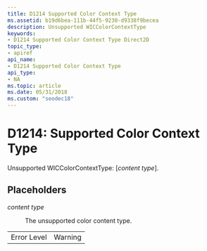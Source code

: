 ```yaml
---
title: D1214 Supported Color Context Type
ms.assetid: b19d6bea-111b-44f5-9230-d9338f9becea
description: Unsupported WICColorContextType
keywords:
- D1214 Supported Color Context Type Direct2D
topic_type:
- apiref
api_name:
- D1214 Supported Color Context Type
api_type:
- NA
ms.topic: article
ms.date: 05/31/2018
ms.custom: "seodec18"
---
```


# D1214: Supported Color Context Type

Unsupported WICColorContextType: \[*content type*\].

## Placeholders

<dl> <dt>

<span id="content_type"></span><span id="CONTENT_TYPE"></span>*content type*
</dt> <dd>

The unsupported color content type.

</dd> </dl> 

|             |         |
|-------------|---------|
| Error Level | Warning |



 

 

 




